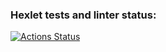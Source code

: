 ### Hexlet tests and linter status:
[![Actions Status](https://github.com/S1THOF/frontend-project-46/actions/workflows/hexlet-check.yml/badge.svg)](https://github.com/S1THOF/frontend-project-46/actions)